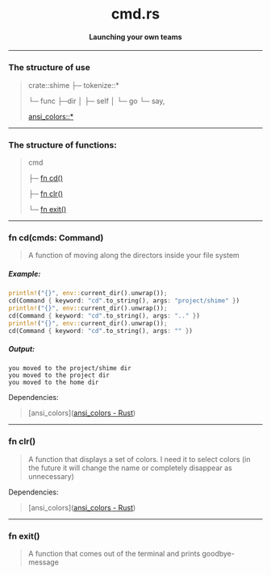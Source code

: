 <div align="center">
    <h1>cmd.rs</h1>
    <h4>Launching your own teams</h4>
</div>

---

### The structure of use

> crate::shime
> ├─ tokenize::\*
> 
> └─ func
>      ├─dir
>      │  ├─ self
>      │  └─ go
>      └─ say,
> 
> [ansi_colors::\*](https://docs.rs/ansi-colors/0.3.0/ansi_colors/)

---

### The structure of functions:

> cmd
> 
> ├─ [fn cd()](https://github.com/h1kkar/shime-doc/blob/main/src/main/cmd.md#fn-cd)
> 
> ├─ [fn clr()](https://github.com/h1kkar/shime-doc/blob/main/src/main/cmd.md#fn-clr)
> 
> └─ [fn exit()](https://github.com/h1kkar/shime-doc/blob/main/src/main/cmd.md#fn-exit)

---

### fn cd(cmds: Command)

> A function of moving along the directors inside your file system

##### Example:

```rust
println!("{}", env::current_dir().unwrap());
cd(Command { keyword: "cd".to_string(), args: "project/shime" })
println!("{}", env::current_dir().unwrap());
cd(Command { keyword: "cd".to_string(), args: ".." })
println!("{}", env::current_dir().unwrap());
cd(Command { keyword: "cd".to_string(), args: "" })
```

##### Output:

```
you moved to the project/shime dir
you moved to the project dir
you moved to the home dir
```

Dependencies:

> [ansi_colors]([ansi_colors - Rust](https://docs.rs/ansi-colors/0.3.0/ansi_colors/))

---

### fn clr()

> A function that displays a set of colors.
> I need it to select colors (in the future it will change the name or completely disappear as unnecessary)

Dependencies:

> [ansi_colors]([ansi_colors - Rust](https://docs.rs/ansi-colors/0.3.0/ansi_colors/))

---

### fn exit()

> A function that comes out of the terminal and prints goodbye-message


